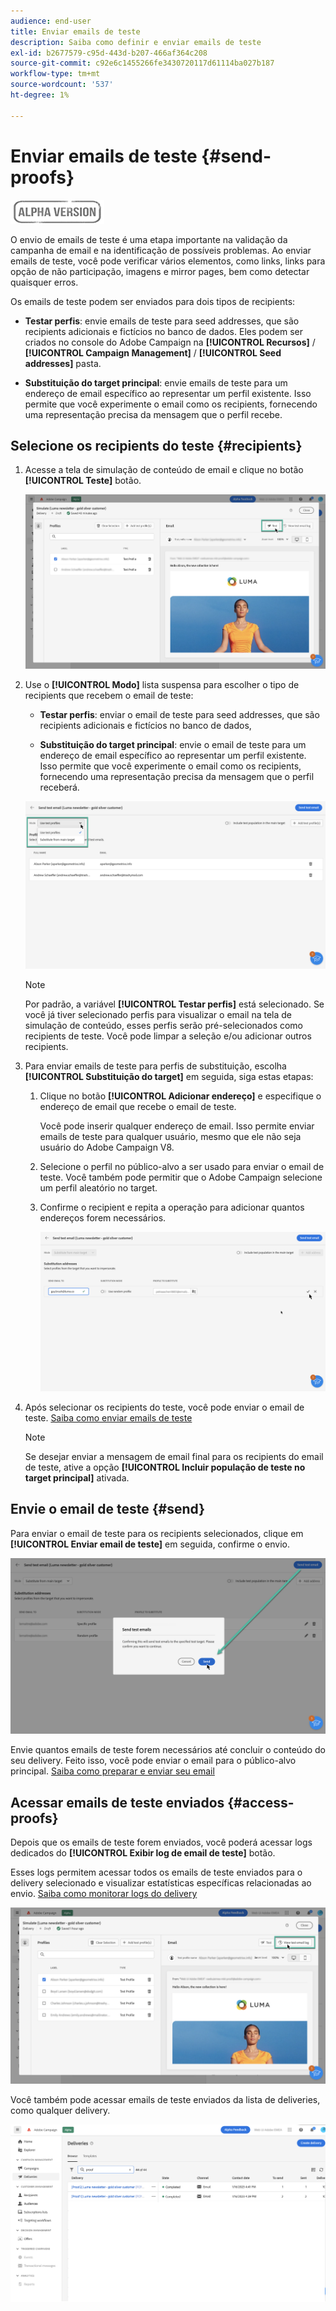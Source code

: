 ```yaml
---
audience: end-user
title: Enviar emails de teste
description: Saiba como definir e enviar emails de teste
exl-id: b2677579-c95d-443d-b207-466af364c208
source-git-commit: c92e6c1455266fe3430720117d61114ba027b187
workflow-type: tm+mt
source-wordcount: '537'
ht-degree: 1%

---
```


# Enviar emails de teste {#send-proofs}

![](../assets/do-not-localize/badge.png)

O envio de emails de teste é uma etapa importante na validação da campanha de email e na identificação de possíveis problemas. Ao enviar emails de teste, você pode verificar vários elementos, como links, links para opção de não participação, imagens e mirror pages, bem como detectar quaisquer erros.

Os emails de teste podem ser enviados para dois tipos de recipients:

* **Testar perfis**: envie emails de teste para seed addresses, que são recipients adicionais e fictícios no banco de dados. Eles podem ser criados no console do Adobe Campaign na **[!UICONTROL Recursos]** / **[!UICONTROL Campaign Management]** / **[!UICONTROL Seed addresses]** pasta.

* **Substituição do target principal**: envie emails de teste para um endereço de email específico ao representar um perfil existente. Isso permite que você experimente o email como os recipients, fornecendo uma representação precisa da mensagem que o perfil recebe.

## Selecione os recipients do teste {#recipients}

1. Acesse a tela de simulação de conteúdo de email e clique no botão **[!UICONTROL Teste]** botão.

   ![](assets/test-button.png)

1. Use o **[!UICONTROL Modo]** lista suspensa para escolher o tipo de recipients que recebem o email de teste:

   * **Testar perfis**: enviar o email de teste para seed addresses, que são recipients adicionais e fictícios no banco de dados,

   * **Substituição do target principal**: envie o email de teste para um endereço de email específico ao representar um perfil existente. Isso permite que você experimente o email como os recipients, fornecendo uma representação precisa da mensagem que o perfil receberá.

   ![](assets/test-mode.png)

   >[!NOTE]
   >
   >Por padrão, a variável **[!UICONTROL Testar perfis]** está selecionado. Se você já tiver selecionado perfis para visualizar o email na tela de simulação de conteúdo, esses perfis serão pré-selecionados como recipients de teste. Você pode limpar a seleção e/ou adicionar outros recipients.

1. Para enviar emails de teste para perfis de substituição, escolha **[!UICONTROL Substituição do target]** em seguida, siga estas etapas:

   1. Clique no botão **[!UICONTROL Adicionar endereço]** e especifique o endereço de email que recebe o email de teste.

      Você pode inserir qualquer endereço de email. Isso permite enviar emails de teste para qualquer usuário, mesmo que ele não seja usuário do Adobe Campaign V8.

   1. Selecione o perfil no público-alvo a ser usado para enviar o email de teste. Você também pode permitir que o Adobe Campaign selecione um perfil aleatório no target.

   1. Confirme o recipient e repita a operação para adicionar quantos endereços forem necessários.

      ![](assets/substitution.png)

1. Após selecionar os recipients do teste, você pode enviar o email de teste. [Saiba como enviar emails de teste](#send)

   >[!NOTE]
   >
   >Se desejar enviar a mensagem de email final para os recipients do email de teste, ative a opção **[!UICONTROL Incluir população de teste no target principal]** ativada.

## Envie o email de teste {#send}

Para enviar o email de teste para os recipients selecionados, clique em **[!UICONTROL Enviar email de teste]** em seguida, confirme o envio.

![](assets/send-proof.png)

Envie quantos emails de teste forem necessários até concluir o conteúdo do seu delivery. Feito isso, você pode enviar o email para o público-alvo principal. [Saiba como preparar e enviar seu email](../monitor/prepare-send.md)

## Acessar emails de teste enviados {#access-proofs}

Depois que os emails de teste forem enviados, você poderá acessar logs dedicados do **[!UICONTROL Exibir log de email de teste]** botão.

Esses logs permitem acessar todos os emails de teste enviados para o delivery selecionado e visualizar estatísticas específicas relacionadas ao envio. [Saiba como monitorar logs do delivery](../monitor/delivery-logs.md)

![](assets/proof-log.png)

Você também pode acessar emails de teste enviados da lista de deliveries, como qualquer delivery.

![](assets/delivery-list.png)
